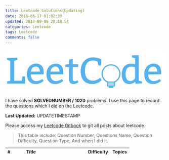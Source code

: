 ```yaml
---
title: Leetcode Solutions(Updating)
date: 2018-08-17 01:02:39
updated: 2018-09-09 20:18:54
categories: Leetcode
tags: Leetcode
comments: false
---
```


![](/images/in-post/2018-08-10-All-Leetcode/2019-01-09-19-22-01.png)

I have solved **SOLVEDNUMBER / 1020** problems. I use this page to record the questions which I did on the Leetcode.

**Last Updated:** UPDATETIMESTAMP

Please access my [Leetcode Gitbook](http://guozet.me/leetcode/) to git all posts about leetcode.

> This table include: Question Number, Questions Name, Question Difficulty, Question Type, And when I did it.

<!-- more -->

<style>
table th:nth-of-type(1) {
    width: 45px;
}

table th:nth-of-type(2) {
    width: 50%;
}

</style>

<!--more-->
| # | Title                                                                                                             | Difficulty   | Topics   |
| :--- | :---------------------------------------------------------------------------------------------------------------- | :----- | :----- |
